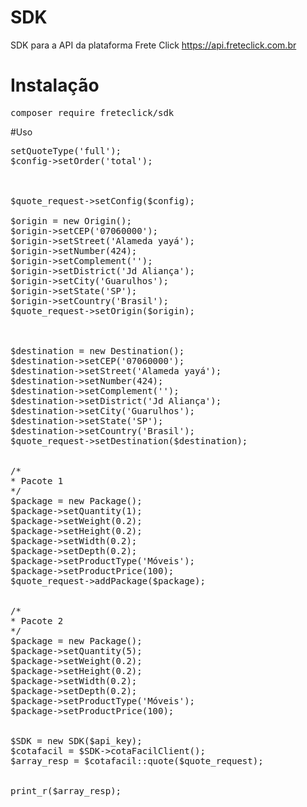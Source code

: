 # SDK

SDK para a API da plataforma Frete Click
https://api.freteclick.com.br


# Instalação
<pre>
composer require freteclick/sdk
</pre>

#Uso

<pre>
<?php

require_once ('vendor/autoload.php');

use SDK\SDK;
use SDK\Models\QuoteRequest;
use SDK\Models\Package;
use SDK\Models\Origin;
use SDK\Models\Destination;
use SDK\Models\Config;

$api_key = '';
$quote_request = new QuoteRequest();

$config = new Config();
$config->setQuoteType('full');
$config->setOrder('total');



$quote_request->setConfig($config);

$origin = new Origin();  
$origin->setCEP('07060000');
$origin->setStreet('Alameda yayá');
$origin->setNumber(424);
$origin->setComplement('');
$origin->setDistrict('Jd Aliança');
$origin->setCity('Guarulhos');
$origin->setState('SP');
$origin->setCountry('Brasil'); 
$quote_request->setOrigin($origin);



$destination = new Destination(); 
$destination->setCEP('07060000');
$destination->setStreet('Alameda yayá');
$destination->setNumber(424);
$destination->setComplement('');
$destination->setDistrict('Jd Aliança');
$destination->setCity('Guarulhos');
$destination->setState('SP');
$destination->setCountry('Brasil'); 
$quote_request->setDestination($destination);  


/*
* Pacote 1
*/
$package = new Package();
$package->setQuantity(1);
$package->setWeight(0.2);
$package->setHeight(0.2);
$package->setWidth(0.2);
$package->setDepth(0.2);
$package->setProductType('Móveis');
$package->setProductPrice(100);
$quote_request->addPackage($package);


/*
* Pacote 2
*/
$package = new Package();
$package->setQuantity(5);
$package->setWeight(0.2);
$package->setHeight(0.2);
$package->setWidth(0.2);
$package->setDepth(0.2);
$package->setProductType('Móveis');
$package->setProductPrice(100);


$SDK = new SDK($api_key);
$cotafacil = $SDK->cotaFacilClient();			
$array_resp = $cotafacil::quote($quote_request);	


print_r($array_resp); 

